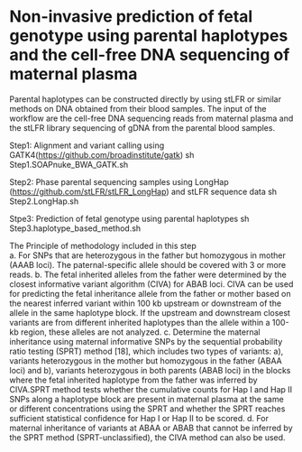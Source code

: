 # Non-invasive prediction of fetal genotype using parental haplotypes and the cell-free DNA sequencing of maternal plasma
Parental haplotypes can be constructed directly by using stLFR or similar methods on DNA obtained from their blood samples. 
The input of the workflow are the cell-free DNA sequencing reads from maternal plasma and the stLFR library sequencing of gDNA from the parental blood samples.

Step1: Alignment and variant calling using GATK4(https://github.com/broadinstitute/gatk)
sh Step1.SOAPnuke_BWA_GATK.sh

Step2: Phase parental sequencing samples using LongHap (https://github.com/stLFR/stLFR_LongHap) and stLFR sequence data
sh Step2.LongHap.sh

Stpe3: Prediction of fetal genotype using parental haplotypes
sh Step3.haplotype_based_method.sh

The Principle of methodology included in this step  
a.  For SNPs that are heterozygous in the father but homozygous in mother (AAAB loci). The paternal-specific allele should be covered with 3 or more reads.
b.  The fetal inherited alleles from the father were determined by the closest informative variant algorithm (CIVA) for ABAB loci. CIVA can be used for predicting the fetal inheritance allele from the father or mother based on the nearest inferred variant within 100 kb upstream or downstream of the allele in the same haplotype block. If the upstream and downstream closest variants are from different inherited haplotypes than the allele within a 100-kb region, these alleles are not analyzed.
c.	Determine the maternal inheritance using maternal informative SNPs by the sequential probability ratio testing (SPRT) method [18], which includes two types of variants: a), variants heterozygous in the mother but homozygous in the father (ABAA loci) and b), variants heterozygous in both parents (ABAB loci) in the blocks where the fetal inherited haplotype from the father was inferred by CIVA.SPRT method tests whether the cumulative counts for Hap I and Hap II SNPs along a haplotype block are present in maternal plasma at the same or different concentrations using the SPRT and whether the SPRT reaches sufficient statistical confidence for Hap I or Hap II to be scored. 
d.	For maternal inheritance of variants at ABAA or ABAB that cannot be inferred by the SPRT method (SPRT-unclassified), the CIVA method can also be used.
